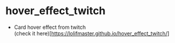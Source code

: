 # hover_effect_twitch
 - Card hover effect from twitch <br />
(check it here)[https://lolifmaster.github.io/hover_effect_twitch/]
